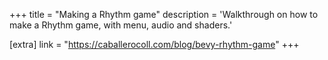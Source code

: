 +++
title = "Making a Rhythm game"
description = 'Walkthrough on how to make a Rhythm game, with menu, audio and shaders.'

[extra]
link = "https://caballerocoll.com/blog/bevy-rhythm-game"
+++
